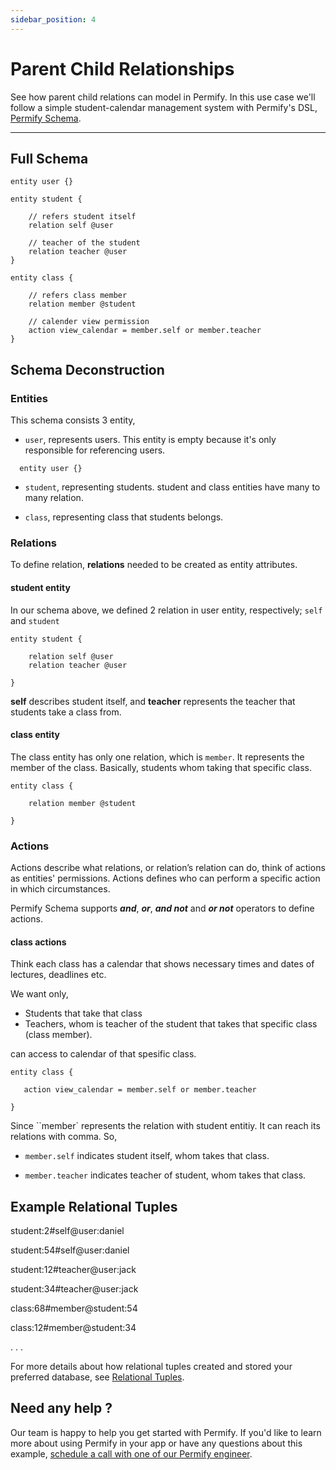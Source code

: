 ```yaml
---
sidebar_position: 4
---
```


# Parent Child Relationships

See how parent child relations can model in Permify. In this use case we'll follow a simple student-calendar management system with Permify's DSL, [Permify Schema].

[Permify Schema]: /docs/getting-started/modeling

-------

## Full Schema

```perm
entity user {}

entity student {

	// refers student itself
	relation self @user

	// teacher of the student
	relation teacher @user
}

entity class {

	// refers class member
	relation member @student

	// calender view permission
    action view_calendar = member.self or member.teacher
}
```

## Schema Deconstruction

### Entities

This schema consists 3 entity, 

- `user`, represents users. This entity is empty because it's only responsible for referencing users.

```perm
  entity user {}
```

- `student`, representing students. student and class entities have many to many relation.

- `class`, representing class that students belongs.

### Relations

To define relation, **relations** needed to be created as entity attributes.

#### student entity

In our schema above, we defined 2 relation in user entity, respectively; ``self`` and ``student`` 

```perm
entity student {

	relation self @user
	relation teacher @user

}

```

**self** describes student itself, and **teacher** represents the teacher that students take a class from. 

#### class entity

The class entity has only one relation, which is ``member``. It represents the member of the class. Basically, students whom taking that specific class.

```perm
entity class {

	relation member @student

}
```

### Actions

Actions describe what relations, or relation’s relation can do, think of actions as entities' permissions. Actions defines who can perform a specific action in which circumstances.

Permify Schema supports ***and***, ***or***, ***and not*** and ***or not*** operators to define actions. 

#### class actions

Think each class has a calendar that shows necessary times and dates of lectures, deadlines etc.

We want only,

- Students that take that class 
- Teachers, whom is teacher of the student that takes that specific class (class member). 

can access to calendar of that spesific class.

```perm
entity class {

   action view_calendar = member.self or member.teacher

}
```

Since ``member` represents the relation with student entitiy. It can reach its relations with comma. So, 

- ``member.self``
indicates student itself, whom takes that class.

- ``member.teacher`` 
indicates teacher of student, whom takes that class.

## Example Relational Tuples 

student:2#self@user:daniel

student:54#self@user:daniel

student:12#teacher@user:jack

student:34#teacher@user:jack

class:68#member@student:54

class:12#member@student:34


.
.
.

For more details about how relational tuples created and stored your preferred database, see [Relational Tuples](https://docs.permify.co/docs/relational-tuples).

## Need any help ?

Our team is happy to help you get started with Permify. If you'd like to learn more about using Permify in your app or have any questions about this example, [schedule a call with one of our Permify engineer](https://calendly.com/ege-permify/30min).


